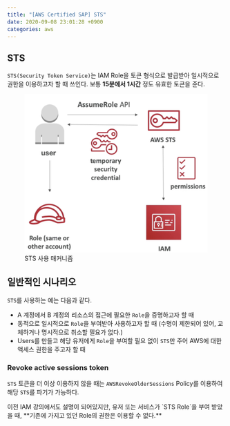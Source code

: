 ```yaml
---
title: "[AWS Certified SAP] STS"
date: 2020-09-08 23:01:28 +0900
categories: aws
---
```


## STS

`STS(Security Token Service)`는 IAM Role을 토큰 형식으로 발급받아 일시적으로 권한을 이용하고자 할 때 쓰인다. 보통 **15분에서 1시간** 정도 유효한 토큰을 준다.

<figure>
    <img src="/assets/images/2020-09-08-00.png" />
    <figcaption>STS 사용 매커니즘</figcaption>
</figure>


## 일반적인 시나리오

`STS`를 사용하는 예는 다음과 같다.

- A 계정에서 B 계정의 리소스의 접근에 필요한 `Role`을 증명하고자 할 때
- 동적으로 일시적으로 `Role`을 부여받아 사용하고자 할 때 (수명이 제한되어 있어, 교체하거나 명시적으로 취소할 필요가 없다.)
- Users를 만들고 해당 유저에게 `Role`을 부여할 필요 없이 `STS`만 주어 AWS에 대한 액세스 권한을 주고자 할 때

### Revoke active sessions token

`STS` 토큰을 더 이상 이용하지 않을 때는 `AWSRevokeOlderSessions` Policy를 이용하여 해당 `STS`를 파기가 가능하다.

<div class="notice notice-danger">
    이전 IAM 강의에서도 설명이 되어있지만, 유저 또는 서비스가 `STS Role`을 부여 받았을 때, **기존에 가지고 있던 Role의 권한은 이용할 수 없다.**
</div>
  
